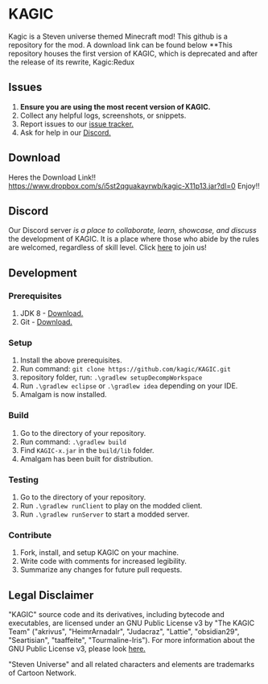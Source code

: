 # KAGIC
Kagic is a Steven universe themed Minecraft mod! This github is a repository for the mod. A download link can be found below
**This repository houses the first version of KAGIC, which is deprecated and after the release of its rewrite, Kagic:Redux

## Issues
1. **Ensure you are using the most recent version of KAGIC.**
2. Collect any helpful logs, screenshots, or snippets.
3. Report issues to our [issue tracker.](https://github.com/kagic/KAGIC/issues)
4. Ask for help in our [Discord.](https://discord.gg/MwEuu9x)

## Download
Heres the Download Link!! https://www.dropbox.com/s/i5st2qguakayrwb/kagic-X11p13.jar?dl=0 Enjoy!!

## Discord
Our Discord server _is a place to collaborate, learn, showcase, and discuss_ the development of KAGIC. It is a place where those who abide by the rules are welcomed, regardless of skill level.
Click [here](https://discord.gg/MwEuu9x) to join us!

## Development
### Prerequisites
1. JDK 8 - [Download.](https://www.oracle.com/technetwork/java/javase/downloads/jdk8-downloads-2133151.html)
2. Git - [Download.](https://git-scm.com/downloads)

### Setup
1. Install the above prerequisites.
2. Run command: `git clone https://github.com/kagic/KAGIC.git`
3.  repository folder, run: `.\gradlew setupDecompWorkspace`
4. Run `.\gradlew eclipse` or `.\gradlew idea` depending on your IDE.
5. Amalgam is now installed.

### Build
1. Go to the directory of your repository.
2. Run command: `.\gradlew build`
3. Find `KAGIC-x.jar` in the `build/lib` folder.
4. Amalgam has been built for distribution.

### Testing
1. Go to the directory of your repository.
2. Run `.\gradlew runClient` to play on the modded client.
3. Run `.\gradlew runServer` to start a modded server.

### Contribute
1. Fork, install, and setup KAGIC on your machine.
2. Write code with comments for increased legibility.
3. Summarize any changes for future pull requests.

## Legal Disclaimer
"KAGIC" source code and its derivatives, including bytecode and executables, are licensed under an GNU Public License v3 by "The KAGIC Team" ("akrivus", "HeimrArnadalr", "Judacraz", "Lattie", "obsidian29", "Seartisian", "taaffeite", "Tourmaline-Iris"). For more information about the GNU Public License v3, please look [here.](./LICENSE)

"Steven Universe" and all related characters and elements are trademarks of Cartoon Network.
